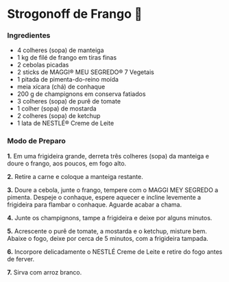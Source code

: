 # Strogonoff de Frango :chicken:

### Ingredientes

- 4 colheres (sopa) de manteiga
- 1 kg de filé de frango em tiras finas
- 2 cebolas picadas
- 2 sticks de MAGGI® MEU SEGREDO® 7 Vegetais
- 1 pitada de pimenta-do-reino moída
- meia xícara (chá) de conhaque
- 200 g de champignons em conserva fatiados
- 3 colheres (sopa) de purê de tomate
- 1 colher (sopa) de mostarda
- 2 colheres (sopa) de ketchup
- 1 lata de NESTLÉ® Creme de Leite

### Modo de Preparo

**1.** Em uma frigideira grande, derreta três colheres (sopa) da manteiga e doure o frango, aos poucos, em fogo alto.

**2.** Retire a carne e coloque a manteiga restante.

**3.** Doure a cebola, junte o frango, tempere com o MAGGI MEY SEGREDO a pimenta. Despeje o conhaque, espere aquecer e incline levemente a frigideira para flambar o conhaque. Aguarde acabar a chama.

**4.** Junte os champignons, tampe a frigideira e deixe por alguns minutos.

**5.** Acrescente o purê de tomate, a mostarda e o ketchup, misture bem. Abaixe o fogo, deixe por cerca de 5 minutos, com a frigideira tampada.

**6.** Incorpore delicadamente o NESTLÉ Creme de Leite e retire do fogo antes de ferver.

**7.** Sirva com arroz branco.